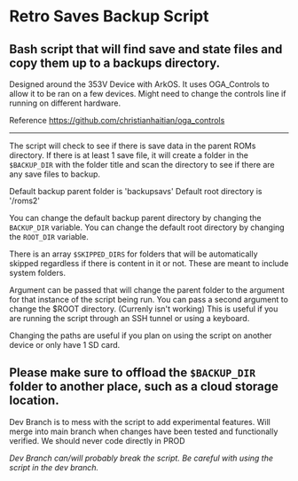 # Retro Saves Backup Script
## Bash script that will find save and state files and copy them up to a backups directory.

Designed around the 353V Device with ArkOS.
It uses OGA_Controls to allow it to be ran on a few devices. Might need to change the controls line if running on different hardware. 

Reference https://github.com/christianhaitian/oga_controls

------

The script will check to see if there is save data in the parent ROMs directory. If there is at least 1 save file, it will create a folder in the `$BACKUP_DIR` with the folder title and scan the directory to see if there are any save files to backup.  

Default backup parent folder is 'backupsavs'
Default root directory is '/roms2'

You can change the default backup parent directory by changing the `BACKUP_DIR` variable.
You can change the default root directory by changing the `ROOT_DIR` variable. 

There is an array `$SKIPPED_DIRS` for folders that will be automatically skipped regardless if there is content in it or not. These are meant to include system folders.

Argument can be passed that will change the parent folder to the argument for that instance of the script being run. 
You can pass a second argument to change the $ROOT directory. (Currenly isn't working)
This is useful if you are running the script through an SSH tunnel or using a keyboard.

Changing the paths are useful if you plan on using the script on another device or only have 1 SD card.

**Please make sure to offload the `$BACKUP_DIR` folder to another place, such as a cloud storage location.**
------

Dev Branch is to mess with the script to add experimental features. Will merge into main branch when changes have been tested and functionally verified. We should never code directly in PROD

*Dev Branch can/will probably break the script. Be careful with using the script in the dev branch.*
